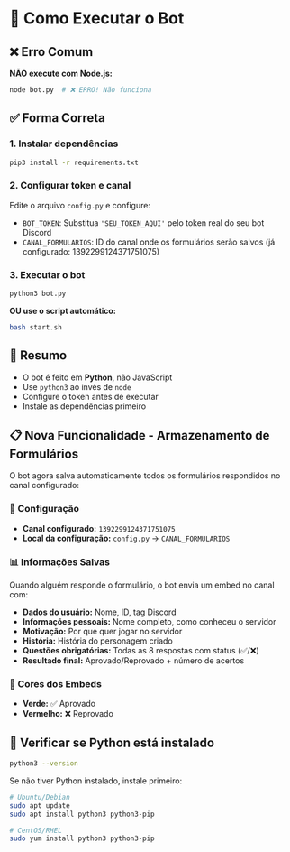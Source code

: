 # 🚀 Como Executar o Bot

## ❌ Erro Comum
**NÃO execute com Node.js:**
```bash
node bot.py  # ❌ ERRO! Não funciona
```

## ✅ Forma Correta

### 1. Instalar dependências
```bash
pip3 install -r requirements.txt
```

### 2. Configurar token e canal
Edite o arquivo `config.py` e configure:
- `BOT_TOKEN`: Substitua `'SEU_TOKEN_AQUI'` pelo token real do seu bot Discord
- `CANAL_FORMULARIOS`: ID do canal onde os formulários serão salvos (já configurado: 1392299124371751075)

### 3. Executar o bot
```bash
python3 bot.py
```

**OU use o script automático:**
```bash
bash start.sh
```

## 📝 Resumo
- O bot é feito em **Python**, não JavaScript
- Use `python3` ao invés de `node`
- Configure o token antes de executar
- Instale as dependências primeiro

## 📋 Nova Funcionalidade - Armazenamento de Formulários
O bot agora salva automaticamente todos os formulários respondidos no canal configurado:

### 🔧 Configuração
- **Canal configurado:** `1392299124371751075`
- **Local da configuração:** `config.py` → `CANAL_FORMULARIOS`

### 📊 Informações Salvas
Quando alguém responde o formulário, o bot envia um embed no canal com:
- **Dados do usuário:** Nome, ID, tag Discord
- **Informações pessoais:** Nome completo, como conheceu o servidor
- **Motivação:** Por que quer jogar no servidor
- **História:** História do personagem criado
- **Questões obrigatórias:** Todas as 8 respostas com status (✅/❌)
- **Resultado final:** Aprovado/Reprovado + número de acertos

### 🎯 Cores dos Embeds
- **Verde:** ✅ Aprovado
- **Vermelho:** ❌ Reprovado

## 🔧 Verificar se Python está instalado
```bash
python3 --version
```

Se não tiver Python instalado, instale primeiro:
```bash
# Ubuntu/Debian
sudo apt update
sudo apt install python3 python3-pip

# CentOS/RHEL
sudo yum install python3 python3-pip
``` 